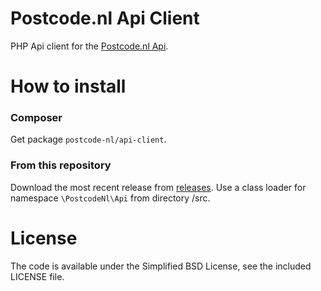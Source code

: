 Postcode.nl Api Client
=============

PHP Api client for the [Postcode.nl Api](https://api.postcode.nl/documentation/). 


How to install
=============

### Composer

Get package `postcode-nl/api-client`. 

### From this repository

Download the most recent release from [releases](https://github.com/postcode-nl/PostcodeNl_Api_Client/releases).
Use a class loader for namespace `\PostcodeNl\Api` from directory /src.

License
=============

The code is available under the Simplified BSD License, see the included LICENSE file.
